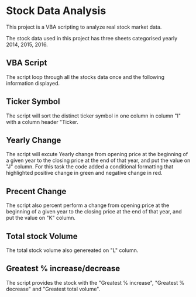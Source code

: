 # Stock Data Analysis

This project is a VBA scripting to analyze real stock market data.

The stock data used in this project has three sheets categorised yearly 2014, 2015, 2016. 

## VBA Script

The script loop through all the stocks data once and the following information displayed.

## Ticker Symbol

The script will sort the distinct ticker symbol in one column in column "I" with a column header "Ticker.

## Yearly Change

The script will excute Yearly change from opening price at the beginning of a given year to the closing price at the end of that year, and put the value on "J" column. For this task the code added a conditional formatting that highlighted positive change in green and negative change in red.

## Precent Change

The script also percent perform a change from opening price at the beginning of a given year to the closing price at the end of that year, and put the value on "K" column.

## Total stock Volume

The total stock volume also genereated on "L" column. 

## Greatest % increase/decrease

The script provides the stock with the "Greatest % increase", "Greatest % decrease" and "Greatest total volume".

